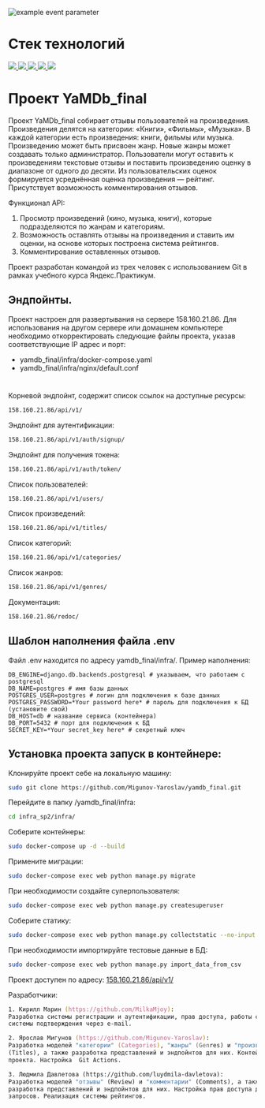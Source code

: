 ![example event parameter](https://github.com/Migunov-Yaroslav/yamdb_final/actions/workflows/main.yml/badge.svg?event=push)

# Стек технологий
<p>
  <a 
  target="_blank" href="https://www.python.org/downloads/" title="Python version"><img src="https://img.shields.io/badge/python-_3.7-green.svg">
  </a>
  <a 
  target="_blank" href="https://www.djangoproject.com/download/" title="Django Framework"><img src="https://img.shields.io/badge/django-2.2-green.svg">
  </a>
  <a 
  target="_blank" href="https://www.django-rest-framework.org/" title="Django REST Framework"><img src="https://img.shields.io/badge/DRF-3.12-green.svg">
  </a>
  <a 
  target="_blank" href="https://django-filter.readthedocs.io/en/stable/" title="Django-filter"><img src="https://img.shields.io/badge/django--filter-21.1-green.svg">
  </a>
  <a 
  target="_blank" href="https://django-rest-framework-simplejwt.readthedocs.io/en/stable/" title="JWT"><img src="https://img.shields.io/badge/DRF--SimpleJWT-5.2-green.svg">
  </a>
</p>

# Проект YaMDb_final

Проект YaMDb_final собирает отзывы пользователей на произведения. 
Произведения делятся на категории: «Книги», «Фильмы», «Музыка». 
В каждой категории есть произведения: книги, фильмы или музыка. 
Произведению может быть присвоен жанр. Новые жанры может создавать только 
администратор. Пользователи могут оставить к произведениям текстовые отзывы и 
поставить произведению оценку в диапазоне от одного до десяти. Из 
пользовательских оценок формируется усреднённая оценка произведения — рейтинг. 
Присутствует возможность комментирования отзывов.

Функционал API:
1) Просмотр произведений (кино, музыка, книги), которые подразделяются по жанрам
и категориям.
2) Возможность оставлять отзывы на произведения и ставить им оценки, на основе 
которых построена система рейтингов.
3) Комментирование оставленных отзывов.

Проект разработан командой из трех человек с использованием Git в рамках 
учебного курса Яндекс.Практикум.

## Эндпойнты.
Проект настроен для развертывания на сервере 158.160.21.86. Для использования на
другом сервере или домашнем компьютере необходимо откорректировать следующие 
файлы проекта, указав соответствующие IP адрес и порт:
- yamdb_final/infra/docker-compose.yaml
- yamdb_final/infra/nginx/default.conf

#
Корневой эндпойнт, содержит список ссылок на доступные ресурсы:
```zsh
158.160.21.86/api/v1/
```

Эндпойнт для аутентификации:
```zsh
158.160.21.86/api/v1/auth/signup/
```

Эндпойнт для получения токена:
```zsh
158.160.21.86/api/v1/auth/token/
```

Список пользователей:
```zsh
158.160.21.86/api/v1/users/
```

Список произведений:
```zsh
158.160.21.86/api/v1/titles/
```

Список категорий:
```zsh
158.160.21.86/api/v1/categories/
```

Список жанров:
```zsh
158.160.21.86/api/v1/genres/
```

Документация:
```zsh
158.160.21.86/redoc/
```

## Шаблон наполнения файла .env
Файл .env находится по адресу yamdb_final/infra/. Пример наполнения:
```
DB_ENGINE=django.db.backends.postgresql # указываем, что работаем с postgresql
DB_NAME=postgres # имя базы данных
POSTGRES_USER=postgres # логин для подключения к базе данных
POSTGRES_PASSWORD=*Your password here* # пароль для подключения к БД (установите свой)
DB_HOST=db # название сервиса (контейнера)
DB_PORT=5432 # порт для подключения к БД
SECRET_KEY=*Your secret_key here* # секретный ключ
```

## Установка проекта запуск в контейнере:

Клонируйте проект себе на локальную машину:
```zsh
sudo git clone https://github.com/Migunov-Yaroslav/yamdb_final.git
```

Перейдите в папку /yamdb_final/infra:
```zsh
cd infra_sp2/infra/
```

Соберите контейнеры:
```zsh
sudo docker-compose up -d --build
```

Примените миграции:
```zsh
sudo docker-compose exec web python manage.py migrate
```

При необходимости создайте суперпользователя:
```zsh
sudo docker-compose exec web python manage.py createsuperuser
```

Соберите статику:
```zsh
sudo docker-compose exec web python manage.py collectstatic --no-input
```

При необходимости импортируйте тестовые данные в БД:
```zsh
sudo docker-compose exec web python manage.py import_data_from_csv
```

Проект доступен по адресу:
[158.160.21.86/api/v1/](http://158.160.21.86/api/v1/)

Разработчики:
```zsh
1. Кирилл Марин (https://github.com/MilkaMjoy):
Разработка системы регистрации и аутентификации, прав доступа, работы с токеном, 
системы подтверждения через e-mail.

2. Ярослав Мигунов (https://github.com/Migunov-Yaroslav):
Разработка моделей "категории" (Categories), "жанры" (Genres) и "произведения" 
(Titles), а также разработка представлений и эндпойнтов для них. Контейнеризация 
проекта. Настройка  Git Actions.

3. Людмила Давлетова (https://github.com/luydmila-davletova):
Разработка моделей "отзывы" (Review) и "комментарии" (Comments), а также 
разработка представлений и эндпойнтов для них. Настройка прав доступа для 
запросов. Реализация системы рейтингов.
```
